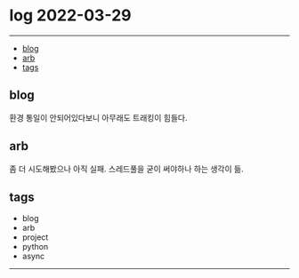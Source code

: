 # log 2022-03-29

--------------------------

- [blog](#blog)
- [arb](#arb)
- [tags](#tags)

## blog

환경 통일이 안되어있다보니 아무래도 트래킹이 힘들다.

## arb

좀 더 시도해봤으나 아직 실패. 스레드풀을 굳이 써야하나 하는 생각이 듦.

## tags
- blog
- arb
- project
- python
- async


--------------------------


 